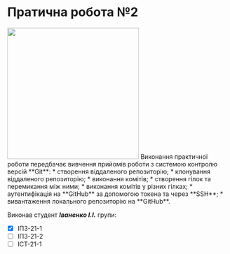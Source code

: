 # Пратична робота №2
<img src="https://media.ztu.edu.ua/wp-content/uploads/2020/02/Group-6-1-1536x465.png" width="300" />
Виконання практичної роботи передбачає вивчення прийомів роботи з системою контролю версій **Git**:
* створення віддаленого репозиторію;
* клонування віддаленого репозиторію;
* виконання комітів;
* створення гілок та перемикання між ними;
* виконання комітів у різних гілках;
* аутентифікація на **GitHub** за допомогою токена та через **SSH**;
* вивантаження локального репозиторію на **GitHub**.

Виконав студент **_Іваненко І.І._** групи:
- [x] ІПЗ-21-1
- [ ] ІПЗ-21-2
- [ ] ІСТ-21-1
